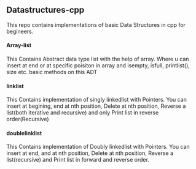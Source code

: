 ## Datastructures-cpp 

This repo contains implementations of basic Data Structures in cpp for begineers.

#### Array-list
This Contains Abstract data type list with the help of array. Where u can insert at end or at specific poisiton in array and isempty, isfull, printlist(), size etc. basic methods on this ADT


#### linklist
This Contains implementation of singly linkedlist with Pointers. You can insert at begining, end at nth position, Delete at nth position, Reverse a list(both iterative and recursive) and only Print list in reverse order(Recursive)

#### doublelinklist
This Contains implementation of Doubly linkedlist with Pointers. You can insert at end, and at nth position, Delete at nth position, Reverse a list(recursive) and Print list in forward and reverse order.

